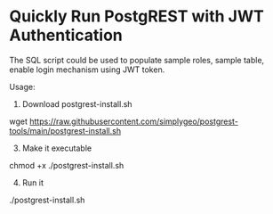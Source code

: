 # Quickly Run PostgREST with JWT Authentication

The SQL script could be used to populate sample roles, sample table, enable login mechanism using JWT token.

Usage:
1. Download postgrest-install.sh

wget https://raw.githubusercontent.com/simplygeo/postgrest-tools/main/postgrest-install.sh

3. Make it executable

chmod +x ./postgrest-install.sh

4. Run it

./postgrest-install.sh
<br>
